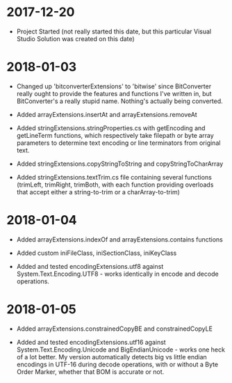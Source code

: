 # 2017-12-20

* Project Started (not really started this date, but this particular Visual Studio Solution was created on this date)

# 2018-01-03

* Changed up 'bitconverterExtensions' to 'bitwise' since BitConverter really ought to provide the features and functions I've written in, but BitConverter's a really stupid name.  Nothing's actually being converted.

* Added arrayExtensions.insertAt and arrayExtensions.removeAt

* Added stringExtensions.stringProperties.cs with getEncoding and getLineTerm functions, which respectively take filepath or byte array parameters to determine text encoding or line terminators from original text.

* Added stringExtensions.copyStringToString and copyStringToCharArray

* Added stringExtensions.textTrim.cs file containing several functions (trimLeft, trimRight, trimBoth, with each function providing overloads that accept either a string-to-trim or a charArray-to-trim)

# 2018-01-04

* Added arrayExtensions.indexOf and arrayExtensions.contains functions

* Added custom iniFileClass, iniSectionClass, iniKeyClass

* Added and tested encodingExtensions.utf8 against System.Text.Encoding.UTF8 - works identically in encode and decode operations.

# 2018-01-05

* Added arrayExtensions.constrainedCopyBE and constrainedCopyLE

* Added and tested encodingExtensions.utf16 against System.Text.Encoding.Unicode and BigEndianUnicode - works one heck of a lot better.  My version automatically detects big vs little endian encodings in UTF-16 during decode operations, with or without a Byte Order Marker, whether that BOM is accurate or not.


